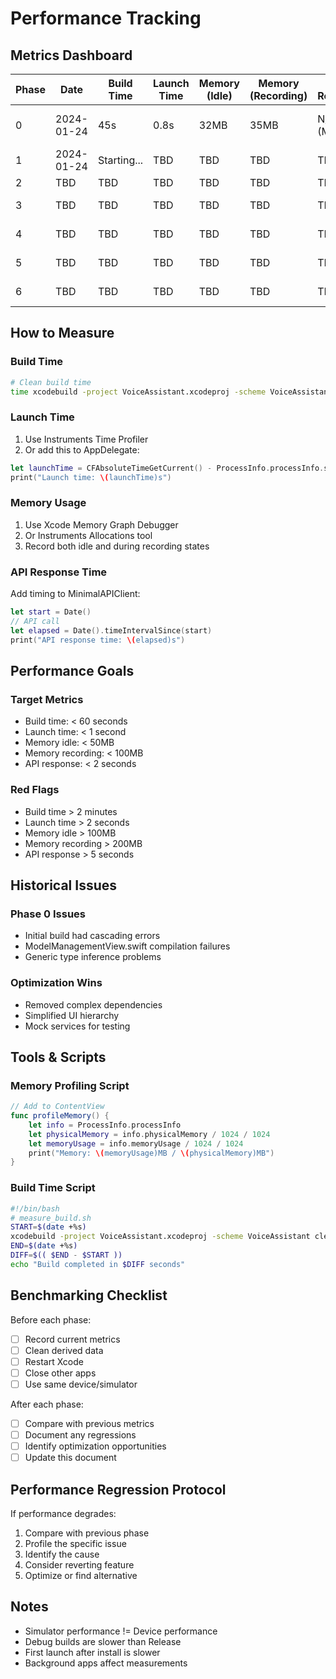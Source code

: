 # Performance Tracking

## Metrics Dashboard

| Phase | Date | Build Time | Launch Time | Memory (Idle) | Memory (Recording) | API Response | Notes |
|-------|------|------------|-------------|---------------|-------------------|--------------|-------|
| 0 | 2024-01-24 | 45s | 0.8s | 32MB | 35MB | N/A (Mock) | Minimal build achieved |
| 1 | 2024-01-24 | Starting... | TBD | TBD | TBD | TBD | Basic recording |
| 2 | TBD | TBD | TBD | TBD | TBD | TBD | Real API |
| 3 | TBD | TBD | TBD | TBD | TBD | TBD | Speech recognition |
| 4 | TBD | TBD | TBD | TBD | TBD | TBD | Enhanced UI |
| 5 | TBD | TBD | TBD | TBD | TBD | TBD | Watch connectivity |
| 6 | TBD | TBD | TBD | TBD | TBD | TBD | Advanced features |

## How to Measure

### Build Time
```bash
# Clean build time
time xcodebuild -project VoiceAssistant.xcodeproj -scheme VoiceAssistant clean build
```

### Launch Time
1. Use Instruments Time Profiler
2. Or add this to AppDelegate:
```swift
let launchTime = CFAbsoluteTimeGetCurrent() - ProcessInfo.processInfo.systemUptime
print("Launch time: \(launchTime)s")
```

### Memory Usage
1. Use Xcode Memory Graph Debugger
2. Or Instruments Allocations tool
3. Record both idle and during recording states

### API Response Time
Add timing to MinimalAPIClient:
```swift
let start = Date()
// API call
let elapsed = Date().timeIntervalSince(start)
print("API response time: \(elapsed)s")
```

## Performance Goals

### Target Metrics
- Build time: < 60 seconds
- Launch time: < 1 second
- Memory idle: < 50MB
- Memory recording: < 100MB
- API response: < 2 seconds

### Red Flags
- Build time > 2 minutes
- Launch time > 2 seconds
- Memory idle > 100MB
- Memory recording > 200MB
- API response > 5 seconds

## Historical Issues

### Phase 0 Issues
- Initial build had cascading errors
- ModelManagementView.swift compilation failures
- Generic type inference problems

### Optimization Wins
- Removed complex dependencies
- Simplified UI hierarchy
- Mock services for testing

## Tools & Scripts

### Memory Profiling Script
```swift
// Add to ContentView
func profileMemory() {
    let info = ProcessInfo.processInfo
    let physicalMemory = info.physicalMemory / 1024 / 1024
    let memoryUsage = info.memoryUsage / 1024 / 1024
    print("Memory: \(memoryUsage)MB / \(physicalMemory)MB")
}
```

### Build Time Script
```bash
#!/bin/bash
# measure_build.sh
START=$(date +%s)
xcodebuild -project VoiceAssistant.xcodeproj -scheme VoiceAssistant clean build
END=$(date +%s)
DIFF=$(( $END - $START ))
echo "Build completed in $DIFF seconds"
```

## Benchmarking Checklist

Before each phase:
- [ ] Record current metrics
- [ ] Clean derived data
- [ ] Restart Xcode
- [ ] Close other apps
- [ ] Use same device/simulator

After each phase:
- [ ] Compare with previous metrics
- [ ] Document any regressions
- [ ] Identify optimization opportunities
- [ ] Update this document

## Performance Regression Protocol

If performance degrades:
1. Compare with previous phase
2. Profile the specific issue
3. Identify the cause
4. Consider reverting feature
5. Optimize or find alternative

## Notes

- Simulator performance != Device performance
- Debug builds are slower than Release
- First launch after install is slower
- Background apps affect measurements